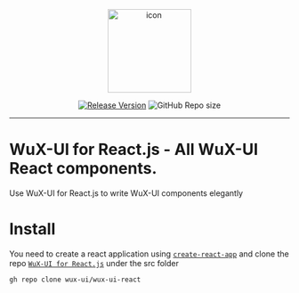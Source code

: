 <div align="center">

<img src="https://react.wux-ui.tk/icon.svg" width="150px" height="150px" alt="icon" title="WuX-UI for React.js" />

[![Release Version](https://shields.io/github/v/release/wux-ui/wux-ui-react?color=78aeff)](https://github.com/wux-ui/wux-ui-react/releases/latest)
![GitHub Repo size](https://shields.io/github/repo-size/wux-ui/wux-ui-react?color=78aeff)

</div>

---

# WuX-UI for React.js - All WuX-UI React components.

Use WuX-UI for React.js to write WuX-UI components elegantly

# Install

You need to create a react application using [`create-react-app`](https://github.com/facebook/create-react-app) and clone the repo [`WuX-UI for React.js`](https://github.com/wux-ui/wux-ui-react) under the src folder
```sh
gh repo clone wux-ui/wux-ui-react
```